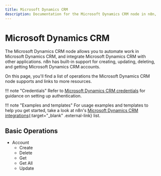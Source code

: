 ```yaml
---
title: Microsoft Dynamics CRM
description: Documentation for the Microsoft Dynamics CRM node in n8n, a workflow automation platform. Includes details of operations and configuration, and links to examples and credentials information.
---
```


# Microsoft Dynamics CRM

The Microsoft Dynamics CRM node allows you to automate work in Microsoft Dynamics CRM, and integrate Microsoft Dynamics CRM with other applications. n8n has built-in support for  creating, updating, deleting, and getting Microsoft Dynamics CRM accounts. 

On this page, you'll find a list of operations the Microsoft Dynamics CRM node supports and links to more resources.

!!! note "Credentials"
    Refer to [Microsoft Dynamics CRM credentials](/integrations/builtin/credentials/microsoft/) for guidance on setting up authentication. 

!!! note "Examples and templates"
    For usage examples and templates to help you get started, take a look at n8n's [Microsoft Dynamics CRM integrations](https://n8n.io/integrations/microsoft-dynamics-crm/){:target="_blank" .external-link} list.



## Basic Operations

* Account
    * Create
    * Delete
    * Get
    * Get All
    * Update

